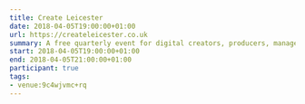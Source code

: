 ```yaml
---
title: Create Leicester
date: 2018-04-05T19:00:00+01:00
url: https://createleicester.co.uk
summary: A free quarterly event for digital creators, producers, managers and administrators, aiming to inspire Leicester’s digital design community.
start: 2018-04-05T19:00:00+01:00
end: 2018-04-05T21:00:00+01:00
participant: true
tags:
- venue:9c4wjvmc+rq
---
```

